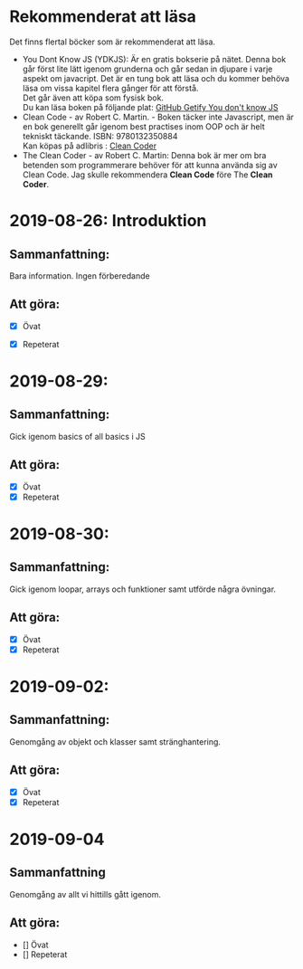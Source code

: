 # **Rekommenderat att läsa**
Det finns flertal böcker som är rekommenderat att läsa.
- You Dont Know JS (YDKJS): Är en gratis bokserie på nätet. Denna bok går först lite lätt igenom grunderna och går sedan in djupare i varje aspekt om javacript. Det är en tung bok att läsa och du kommer behöva läsa om vissa kapitel flera gånger för att förstå.\
Det går även att köpa som fysisk bok. \
Du kan läsa boken på följande plat: [GitHub Getify You don't know JS](https://github.com/getify/You-Dont-Know-JS)
- Clean Code - av Robert C. Martin. - Boken täcker inte Javascript, men är en bok generellt går igenom best practises inom OOP och är helt tekniskt täckande. ISBN: 9780132350884 \
Kan köpas på adlibris : [Clean Coder](https://www.adlibris.com/se/bok/clean-code-9780132350884)
- The Clean Coder - av Robert C. Martin: Denna bok är mer om bra betenden som programmerare behöver för att kunna använda sig av Clean Code. Jag skulle rekommendera **Clean Code** före The **Clean Coder**.
# **2019-08-26**: Introduktion
## **Sammanfattning:**
Bara information. Ingen förberedande

## Att göra:
- [X] Övat
- [X] Repeterat


# **2019-08-29**:
## **Sammanfattning:**

Gick igenom basics of all basics i JS

## Att göra:
- [X] Övat
- [X] Repeterat

# **2019-08-30**:
## **Sammanfattning:**
Gick igenom loopar, arrays och funktioner samt utförde några övningar.

## Att göra:
- [X] Övat
- [X] Repeterat

# **2019-09-02**:
## **Sammanfattning:**
Genomgång av objekt och klasser samt stränghantering.
## Att göra:

- [X] Övat
- [X] Repeterat

# **2019-09-04**
## **Sammanfattning**
Genomgång av allt vi hittills gått igenom.

## Att göra:

- [] Övat
- [] Repeterat